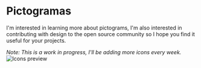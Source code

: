 # Pictogramas
I'm interested in learning more about pictograms, I'm also interested in contributing with design to the open source community so I hope you find it useful for your projects.

*Note: This is a work in progress, I'll be adding more icons every week.*
![Icons preview](https://s3.amazonaws.com/f.cl.ly/items/1k3h0P28453o0H0G3e3Y/pictogramas.png)
